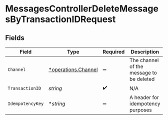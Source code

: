 # MessagesControllerDeleteMessagesByTransactionIDRequest


## Fields

| Field                                                     | Type                                                      | Required                                                  | Description                                               | Example                                                   |
| --------------------------------------------------------- | --------------------------------------------------------- | --------------------------------------------------------- | --------------------------------------------------------- | --------------------------------------------------------- |
| `Channel`                                                 | [*operations.Channel](../../models/operations/channel.md) | :heavy_minus_sign:                                        | The channel of the message to be deleted                  |                                                           |
| `TransactionID`                                           | *string*                                                  | :heavy_check_mark:                                        | N/A                                                       | 507f1f77bcf86cd799439011                                  |
| `IdempotencyKey`                                          | **string*                                                 | :heavy_minus_sign:                                        | A header for idempotency purposes                         |                                                           |